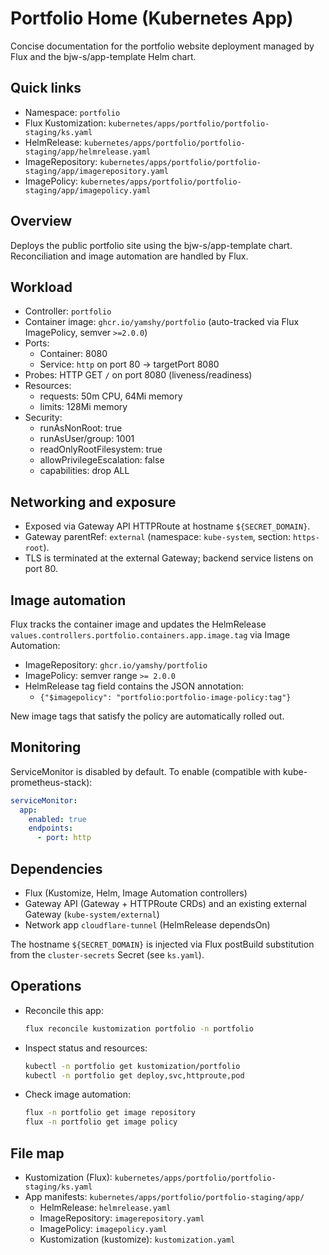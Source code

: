 # Portfolio Home (Kubernetes App)

Concise documentation for the portfolio website deployment managed by Flux and the bjw-s/app-template Helm chart.

## Quick links

- Namespace: `portfolio`
- Flux Kustomization: `kubernetes/apps/portfolio/portfolio-staging/ks.yaml`
- HelmRelease: `kubernetes/apps/portfolio/portfolio-staging/app/helmrelease.yaml`
- ImageRepository: `kubernetes/apps/portfolio/portfolio-staging/app/imagerepository.yaml`
- ImagePolicy: `kubernetes/apps/portfolio/portfolio-staging/app/imagepolicy.yaml`

## Overview

Deploys the public portfolio site using the bjw-s/app-template chart. Reconciliation and image automation are handled by Flux.

## Workload

- Controller: `portfolio`
- Container image: `ghcr.io/yamshy/portfolio` (auto-tracked via Flux ImagePolicy, semver `>=2.0.0`)
- Ports:
  - Container: 8080
  - Service: `http` on port 80 → targetPort 8080
- Probes: HTTP GET `/` on port 8080 (liveness/readiness)
- Resources:
  - requests: 50m CPU, 64Mi memory
  - limits: 128Mi memory
- Security:
  - runAsNonRoot: true
  - runAsUser/group: 1001
  - readOnlyRootFilesystem: true
  - allowPrivilegeEscalation: false
  - capabilities: drop ALL

## Networking and exposure

- Exposed via Gateway API HTTPRoute at hostname `${SECRET_DOMAIN}`.
- Gateway parentRef: `external` (namespace: `kube-system`, section: `https-root`).
- TLS is terminated at the external Gateway; backend service listens on port 80.



## Image automation

Flux tracks the container image and updates the HelmRelease `values.controllers.portfolio.containers.app.image.tag` via Image Automation:

- ImageRepository: `ghcr.io/yamshy/portfolio`
- ImagePolicy: semver range `>= 2.0.0`
- HelmRelease tag field contains the JSON annotation:
  - `{"$imagepolicy": "portfolio:portfolio-image-policy:tag"}`

New image tags that satisfy the policy are automatically rolled out.

## Monitoring

ServiceMonitor is disabled by default. To enable (compatible with kube-prometheus-stack):

```yaml
serviceMonitor:
  app:
    enabled: true
    endpoints:
      - port: http
```

## Dependencies

- Flux (Kustomize, Helm, Image Automation controllers)
- Gateway API (Gateway + HTTPRoute CRDs) and an existing external Gateway (`kube-system/external`)
- Network app `cloudflare-tunnel` (HelmRelease dependsOn)

The hostname `${SECRET_DOMAIN}` is injected via Flux postBuild substitution from the `cluster-secrets` Secret (see `ks.yaml`).

## Operations

- Reconcile this app:

  ```sh
  flux reconcile kustomization portfolio -n portfolio
  ```

- Inspect status and resources:

  ```sh
  kubectl -n portfolio get kustomization/portfolio
  kubectl -n portfolio get deploy,svc,httproute,pod
  ```

- Check image automation:

  ```sh
  flux -n portfolio get image repository
  flux -n portfolio get image policy
  ```

## File map

- Kustomization (Flux): `kubernetes/apps/portfolio/portfolio-staging/ks.yaml`
- App manifests: `kubernetes/apps/portfolio/portfolio-staging/app/`
  - HelmRelease: `helmrelease.yaml`
  - ImageRepository: `imagerepository.yaml`
  - ImagePolicy: `imagepolicy.yaml`
  - Kustomization (kustomize): `kustomization.yaml`
